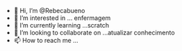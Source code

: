 - 👋 Hi, I’m @Rebecabueno
- 👀 I’m interested in ... enfermagem 
- 🌱 I’m currently learning ...scratch
- 💞️ I’m looking to collaborate on ...atualizar conhecimento 
- 📫 How to reach me ...

<!---
Rebecabueno/Rebecabueno is a ✨ special ✨ repository because its `README.md` (this file) appears on your GitHub profile.
You can click the Preview link to take a look at your changes.
--->
